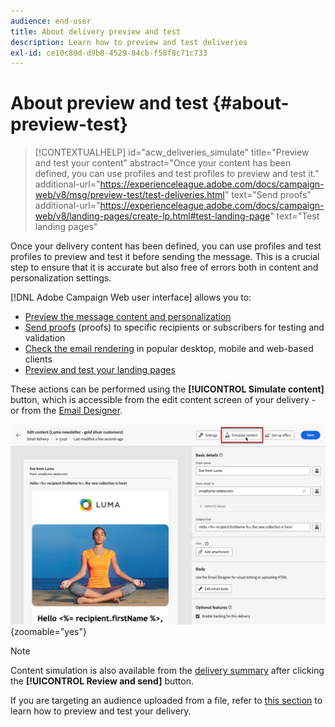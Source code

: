 ```yaml
---
audience: end-user
title: About delivery preview and test
description: Learn how to preview and test deliveries
exl-id: ce10c89d-d9b8-4529-84cb-f58f8c71c733
---
```

# About preview and test {#about-preview-test}

>[!CONTEXTUALHELP]
>id="acw_deliveries_simulate"
>title="Preview and test your content"
>abstract="Once your content has been defined, you can use profiles and test profiles to preview and test it."
>additional-url="https://experienceleague.adobe.com/docs/campaign-web/v8/msg/preview-test/test-deliveries.html" text="Send proofs"
>additional-url="https://experienceleague.adobe.com/docs/campaign-web/v8/landing-pages/create-lp.html#test-landing-page" text="Test landing pages"

Once your delivery content has been defined, you can use profiles and test profiles to preview and test it before sending the message. This is a crucial step to ensure that it is accurate but also free of errors both in content and personalization settings.

[!DNL Adobe Campaign Web user interface] allows you to:

* [Preview the message content and personalization](preview-content.md)
* [Send proofs](test-deliveries.md) (proofs) to specific recipients or subscribers for testing and validation
* [Check the email rendering](email-rendering.md) in popular desktop, mobile and web-based clients
* [Preview and test your landing pages](../landing-pages/create-lp.md#test-landing-page)

These actions can be performed using the **[!UICONTROL Simulate content]** button, which is accessible from the edit content screen of your delivery - or from the [Email Designer](../email/get-started-email-designer.md).

![](assets/simulate-button.png){zoomable="yes"}

>[!NOTE]
>
>Content simulation is also available from the [delivery summary](../monitor/prepare-send.md) after clicking the **[!UICONTROL Review and send]** button.
>
>If you are targeting an audience uploaded from a file, refer to [this section](../audience/file-audience.md#preview--test-your-email-test) to learn how to preview and test your delivery.
